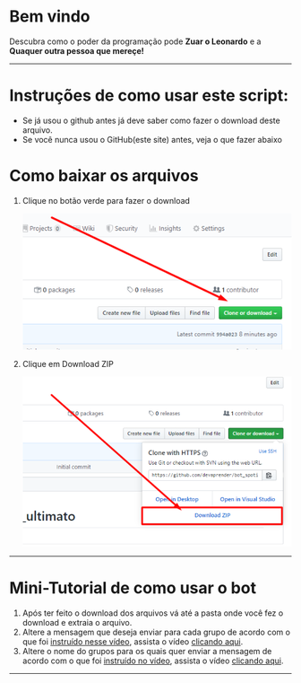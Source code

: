 # Bem vindo 

Descubra como o poder da programação pode **Zuar o Leonardo** e a **Quaquer outra pessoa que mere&ccedil;e!**

---

# Instruções de como usar este script:

 - Se já usou o github antes já deve saber como fazer o download deste arquivo.
 - Se você nunca usou o GitHub(este site) antes, veja o que fazer abaixo

# Como baixar os arquivos

1. Clique no botão verde para fazer o download

    ![step1](imagens/step1.png)

2. Clique em Download ZIP

    ![step2](imagens/step2.png)

---

# Mini-Tutorial de como usar o bot

1. Após ter feito o download dos arquivos vá até a pasta onde você fez o download e extraia o arquivo.
2. Altere a mensagem que deseja enviar para cada grupo de acordo com o que foi [instruído nesse vídeo](https://www.youtube.com/watch?v=ISYHWfWvp3E&t=307s), assista o vídeo [clicando aqui](https://www.youtube.com/watch?v=ISYHWfWvp3E&t=307s).
3. Altere o nome do grupos para os quais quer enviar a mensagem de acordo com o que foi [instruído no vídeo](https://www.youtube.com/watch?v=ISYHWfWvp3E&t=307s), assista o vídeo [clicando aqui](https://www.youtube.com/watch?v=ISYHWfWvp3E&t=307s).
---
